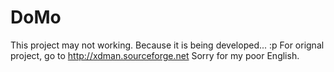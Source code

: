 # DoMo
This project may not working. Because it is being developed... :p
For orignal project, go to http://xdman.sourceforge.net
Sorry for my poor English.
